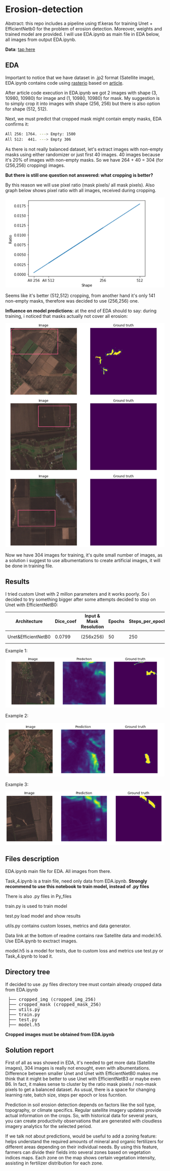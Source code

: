 # Erosion-detection 
Abstract: this repo includes a pipeline using tf.keras for training Unet + EfficientNetb0 for the problem of erosion detection. Moreover, weights and trained model are provided. I will use EDA.ipynb as main file in EDA below, all images from output EDA.ipynb.

**Data**: [tap here](https://drive.google.com/drive/folders/1_T-R-FvMaNDeawhHGtUZ6Dc8KF4ERNrn?usp=sharing)

## EDA
Important to notice that we have dataset in .jp2 format (Satellite image), EDA.ipynb contains code using [rasterio](https://rasterio.readthedocs.io/en/latest/)
based on [article](https://medium.datadriveninvestor.com/preparing-aerial-imagery-for-crop-classification-ce05d3601c68).

Aftеr article code execution in EDA.ipynb we got 2 images with shape (3, 10980, 10980) for image and (1, 10980, 10980) for mask.
My suggestion is to simply crop it into images with shape (256, 256) but there is also option for shape (512, 512).

Next, we must predict that cropped mask might contain empty masks, EDA confirms it:
```sh
All 256: 1764. ---> Empty: 1500
All 512:  441. ---> Empty 306
```
As there is not really balanced dataset, let's extract images with non-empty masks using either randomizer or just first 40 images. 40 images because it's 20% of images with non-empty masks. So we have 264 + 40 = 304 (for (256,256) cropping) images.

**But there is still one question not answered: what cropping is better?**

By this reason we will use pixel ratio (mask pixels/ all mask pixels).
Also graph below shows pixel ratio with all images, received during cropping.

![alt text](images/ratio_shape.PNG)

Seems like it's better (512,512) cropping, from another hand it's only 141 non-empty masks, therefore was decided to use (256,256) one.

**Influence on model predictions:** at the end of EDA should to say: during training, i noticed that masks actually not cover all erosion:

![alt text](images/Masks_problem.PNG)

Now we have 304 images for training, it's quite small number of images, as a solution i suggest to use albumentations to create artificial images, it will be done in training file.

## Results
I tried custom Unet with 2 millon parameters and it works poorly. So i decided to try something bigger after some attempts decided to stop on Unet with EfficientNetB0:

| Architecture | Dice_coef | Input & Mask Resolution | Epochs | Steps_per_epoch | Loss function | Optimizer | Learning scheduler | batch size |
| ------ | ------ | ------ | ------ | ------ | ------ | ------ | ------ |  ------ |
| Unet&EfficientNetB0 | 0.0799 | (256x256) | 50 | 250 | FocalLoss | Adam (lr=1e-3) | ReduceLROnPlateau(factor=0.5, patience=3) | 16 |

Example 1:

![alt text](images/Example_1.PNG)

Example 2:

![alt text](images/Example_2.PNG)

Example 3:

![alt text](images/Example_3.PNG)

## Files description
EDA.ipynb main file for EDA. All images from there.

Task_4.ipynb is a train file, need only data from EDA.ipynb. **Strongly recommend to use this notebook to train model, instead of .py files**

There is also .py files in Py_files

train.py is used to train model

test.py load model and show results

utils.py contains custom losses, metrics and data generator.

Data link at the bottom of readme contains raw Satellite data and model.h5. Use EDA.ipynb to exctract images.

model.h5 is a model for tests, due to custom loss and metrics use test.py or Task_4.ipynb to load it.

## Directory tree
If decided to use .py files directory tree must contain already cropped data from EDA.ipynb
<pre>
 ├── cropped_img (cropped_img_256)
 ├── cropped_mask (cropped_mask_256)
 ├── utils.py
 ├── train.py 
 ├── test.py  
 ├── model.h5
</pre>

**Cropped images must be obtained from EDA.ipynb**

## Solution report
First of all as was showed in EDA, it's needed to get more data (Satellite images), 304 images is really not enought, even with albumentations.
Difference between smaller Unet and Unet with EfficientNetB0 makes me think that it might be better to use Unet with EfficientNetB3 or maybe even B6.
In fact, it makes sense to cluster by the ratio mask pixels / non-mask pixels to get a balanced dataset.
As usual, there is a space for changing learning rate, batch size, steps per epoch or loss fucntion.

Prediction in soil erosion detection depends on factors like the soil type, topography, or climate specifics.
Regular satellite imagery updates provide actual information on the crops. So, with historical data for several years, you can create productivity observations that are generated with cloudless imagery analytics for the selected period.

If we talk not about predictions, would be useful to add a zoning feature: helps understand the required amounts of mineral and organic fertilizers for different areas depending on their individual needs. By using this feature, farmers can divide their fields into several zones based on vegetation indices maps. Each zone on the map shows certain vegetation intensity, assisting in fertilizer distribution for each zone.

